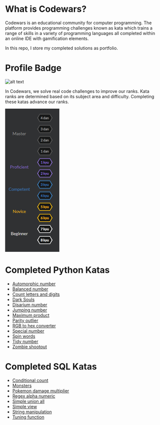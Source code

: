 # What is Codewars? 
Codewars is an educational community for computer programming. The platform provides programming challenges known as kata which trains a range of skills in a variety of programming languages all completed within an online IDE with gamification elements. 

In this repo, I store my completed solutions as portfolio.

# Profile Badge
![alt text](https://www.codewars.com/users/fuzzymuzzywuzzy/badges/large "fuzzymuzzywuzzy profile")
 
In Codewars, we solve real code challenges to improve our ranks. Kata ranks are determined based on its subject area and difficulty. Completing these katas advance our ranks.

![alt text](https://github.com/fuzzymuzzywuzzy/codewars/blob/master/codewars_rank.PNG "codewars rank")

# Completed Python Katas

* [Automorphic number](../master/python/automorphic_number.py)
* [Balanced number](../master/python/balanced_number.py)
* [Count letters and digits](../master/python/count_letters_digits.py)
* [Dark Souls](../master/python/dark_souls.py)
* [Disarium number](../master/python/disarium_number.py)
* [Jumping number](../master/python/jumping_number.py)
* [Maximum product](../master/python/max_product.py)
* [Parity outlier](../master/python/parity_outlier.py)
* [RGB to hex converter](../master/python/rgb_to_hex.py)
* [Special number](../master/python/special_number.py)
* [Spin words](../master/python/spin_words.py)
* [Tidy number](../master/python/tidy_number.py)
* [Zombie shootout](../master/python/zombie_shootout.py)

# Completed SQL Katas

* [Conditional count](../master/sql/conditional_count.sql)
* [Monsters](../master/sql/monsters.sql)
* [Pokemon damage multiplier](../master/sql/pokemon_damage_multiplier.sql)
* [Regex alpha numeric](../master/sql/regex_alpha_numeric.sql)
* [Simple union all](../master/sql/simple_union_all.sql)
* [Simple view](../master/sql/simple_view.sql)
* [String manipulation](../master/sql/string_manipulation.sql)
* [Tuning function](../master/sql/tuning_function.sql)